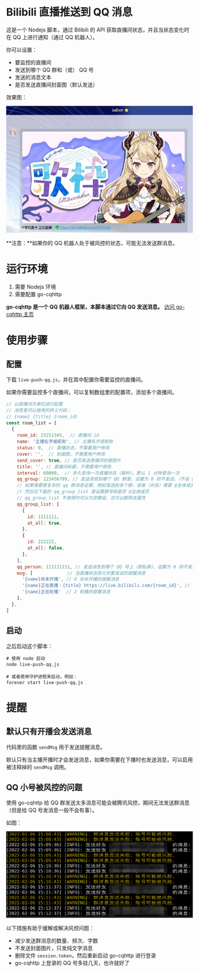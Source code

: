 # Bilibili 直播推送到 QQ 消息

这是一个 Nodejs 脚本，通过 Bilibili 的 API 获取直播间状态，并且当状态变化时在 QQ 上进行通知（通过 QQ 机器人）。

你可以设置：
- 要监控的直播间
- 发送到哪个 QQ 群和（或） QQ 号
- 发送的消息文本
- 是否发送直播间封面图（默认发送）

效果图：

![效果图](./screenshot-1.jpg)

**注意：**如果你的 QQ 机器人处于被风控的状态，可能无法发送群消息。

# 运行环境

1. 需要 Nodejs 环境
2. 需要配置 go-cqhttp

**go-cqhttp 是一个 QQ 机器人框架，本脚本通过它向 QQ 发送消息。** [访问 go-cqhttp 主页](https://github.com/Mrs4s/go-cqhttp)

# 使用步骤

## 配置

下载 `live-push-qq.js`，并在其中配置你需要监控的直播间。

如果你需要监控多个直播间，可以复制数组里的配置项，添加多个直播间。

```js
// 以直播间为单位进行配置
// 消息里可以使用的转义代码：
// {name} {title} {room_id}
const room_list = [
  {
    room_id: 23251345,  // 直播间 id
    name: '主播名字或昵称', // 主播名字或昵称
    status: 0,  // 直播状态，不需要用户修改
    cover: '',  // 封面图，不需要用户修改
    send_cover: true, // 是否发送直播间封面图片
    title: '', // 直播间标题，不需要用户修改
    interval: 60000,  // 多久查询一次直播状态（毫秒）。默认 1 分钟查询一次
    qq_group: 123456789, // 发送消息到哪个 QQ 群里。设置为 0 则不发送。（不会 @全体成员）
    // 如果需要更复杂的 qq 群消息设置，例如发送到多个群，或者（并且）需要 @全体成员，则可以把上面的 qq_group 设置为 0
    // 然后在下面的 qq_group_list 里设置群号和是否 @全体成员
    // qq_group_list 不使用时可以为空数组，也可以删除该属性
    qq_group_list: [
      {
        id: 1111111,
        at_all: true,
      },
      {
        id: 222222,
        at_all: false,
      },
    ],
    qq_person: 111111111, // 发送消息到哪个 QQ 号上（即私聊）。设置为 0 则不发送。如果需要发送，建议先加好友，不知道对陌生人能不能发送
    msg: [             // 当直播状态变化时要发送的提醒消息
      '{name}尚未开播', // 0 尚未开播的提醒消息
      '{name}正在直播：{title} https://live.bilibili.com/{room_id}', // 1 正在直播的提醒消息
      '{name}正在轮播'  // 2 轮播的提醒消息
    ],
  },
]
```

## 启动

之后启动这个脚本：

```shell
# 使用 node 启动
node live-push-qq.js

# 或者使用守护进程来启动，例如：
forever start live-push-qq.js
```

# 提醒

## 默认只有开播会发送消息

代码里的函数 `sendMsg` 用于发送提醒消息。

默认只有当主播开播时才会发送消息，如果你需要在下播时也发送消息，可以启用被注释掉的 `sendMsg` 调用。

## QQ 小号被风控的问题

使用 go-cqhttp 给 QQ 群发送太多消息可能会被腾讯风控，期间无法发送群消息（但是给 QQ 号发消息一般不会有事）。

如图：

![效果图](./screenshot-2.png)

以下措施有助于缓解或解决风控问题：

- 减少发送群消息的数量、频次、字数
- 不发送封面图片，只发纯文字消息
- 删除文件 `session.token`，然后重新启动 go-cqhttp 进行登录
- go-cqhttp 上登录的 QQ 号多挂几天，也许就好了
